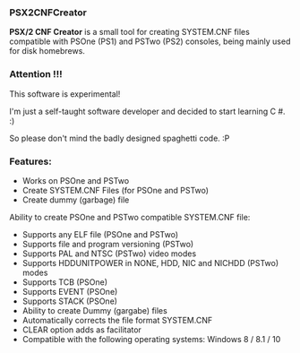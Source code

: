 ### PSX2CNFCreator
**PSX/2 CNF Creator** is a small tool for creating SYSTEM.CNF files compatible with PSOne (PS1) and PSTwo (PS2) consoles, being mainly used for disk homebrews.

### Attention !!!
This software is experimental!

I'm just a self-taught software developer and decided to start learning C #. :)

So please don't mind the badly designed spaghetti code. :P

### Features:
* Works on PSOne and PSTwo
* Create SYSTEM.CNF Files (for PSOne and PSTwo)
* Create dummy (garbage) file

Ability to create PSOne and PSTwo compatible SYSTEM.CNF file:
* Supports any ELF file (PSOne and PSTwo)
* Supports file and program versioning (PSTwo)
* Supports PAL and NTSC (PSTwo) video modes
* Supports HDDUNITPOWER in NONE, HDD, NIC and NICHDD (PSTwo) modes
* Supports TCB (PSOne)
* Supports EVENT (PSOne)
* Supports STACK (PSOne)
* Ability to create Dummy (gargabe) files
* Automatically corrects the file format SYSTEM.CNF
* CLEAR option adds as facilitator
* Compatible with the following operating systems: Windows 8 / 8.1 / 10
